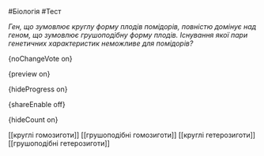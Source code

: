 #Біологія #Тест

*Ген, що зумовлює круглу форму плодів помідорів, повністю домінує над геном, що зумовлює грушоподібну форму плодів. Існування якої пари генетичних характеристик неможливе для помідорів?*

{noChangeVote on}

{preview on}

{hideProgress on}

{shareEnable off}

{hideCount on}

[[круглі гомозиготи]]
[[грушоподібні гомозиготи]]
[[круглі гетерозиготи]]
[[грушоподібні гетерозиготи]]
